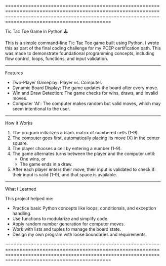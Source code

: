 =======================================================================================================================================================================================================

Tic Tac Toe Game in Python 🕹️

This is a simple command-line Tic Tac Toe game built using Python. I wrote this as part of the final coding challenge for my PCEP certification path. This was made to demonstrate foundational programming concepts, including flow control, loops, functions, and input validation.

-------------------------------------------------------------------------------------------------------------------------------------------------------------------------------------------------------

Features
- Two-Player Gameplay: Player vs. Computer.
- Dynamic Board Display: The game updates the board after every move.
- Win and Draw Detection: The game checks for wins, draws, and invalid moves.
- Computer 'AI': The computer makes random but valid moves, which may seem intentional to the user.

-------------------------------------------------------------------------------------------------------------------------------------------------------------------------------------------------------

How It Works
1. The program initializes a blank matrix of numbered cells (1-9).
2. The computer goes first, automatically placing its move (X) in the center square.
3. The player chooses a cell by entering a number (1-9).
4. The game alternates turns between the player and the computer until:
   - One wins, or
   - The game ends in a draw.
5. After each player enters their move, their input is validated to check if: their input is valid (1-9), and that space is available.

-------------------------------------------------------------------------------------------------------------------------------------------------------------------------------------------------------

What I Learned

This project helped me:
- Practice basic Python concepts like loops, conditionals, and exception handling.
- Use functions to modularize and simplify code.
- Apply random number generation for computer moves.
- Work with lists and tuples to manage the board state.
- Design my own program with loose boundaries and requirements.
  
=======================================================================================================================================================================================================

